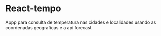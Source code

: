 # React-tempo
Appp para consulta de temperatura nas cidades e localidades usando as coordenadas geograficas e a api forecast

